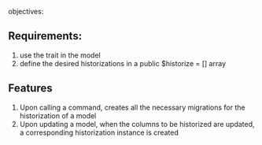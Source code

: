 objectives:

## Requirements:
1. use the trait in the model
2. define the desired historizations in a public $historize = [] array

## Features
1. Upon calling a command, creates all the necessary migrations for the historization of a model
2. Upon updating a model, when the columns to be historized are updated, a corresponding historization instance is created
